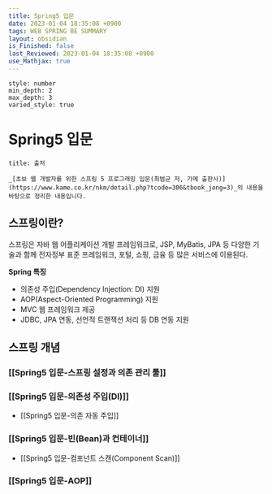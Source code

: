 ```yaml
---
title: Spring5 입문
date: 2023-01-04 18:35:08 +0900
tags: WEB SPRING BE SUMMARY 
layout: obsidian
is_Finished: false
last_Reviewed: 2023-01-04 18:35:08 +0900
use_Mathjax: true
---
```


```toc
style: number
min_depth: 2
max_depth: 3
varied_style: true
```

# Spring5 입문

```ad-quote
title: 출처

_[초보 웹 개발자를 위한 스프링 5 프로그래밍 입문(최범균 저, 가메 출판사)](https://www.kame.co.kr/nkm/detail.php?tcode=306&tbook_jong=3)_의 내용을 바탕으로 정리한 내용입니다.
```

## 스프링이란?

스프링은 자바 웹 어플리케이션 개발 프레임워크로, JSP, MyBatis, JPA 등 다양한 기술과 함께 전자정부 표준 프레임워크, 포털, 쇼핑, 금융 등 많은 서비스에 이용된다.

**Spring 특징**
- 의존성 주입(Dependency Injection: DI) 지원
- AOP(Aspect-Oriented Programming) 지원
- MVC 웹 프레임워크 제공
- JDBC, JPA 연동, 선언적 트랜잭션 처리 등 DB 연동 지원

## 스프링 개념

### [[Spring5 입문-스프링 설정과 의존 관리 툴]]
### [[Spring5 입문-의존성 주입(DI)]]
- [[Spring5 입문-의존 자동 주입]]
### [[Spring5 입문-빈(Bean)과 컨테이너]]
- [[Spring5 입문-컴포넌트 스캔(Component Scan)]]
### [[Spring5 입문-AOP]]
	